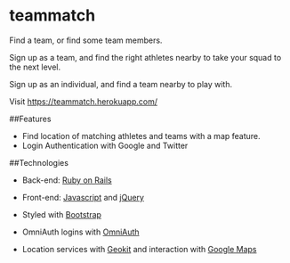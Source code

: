 # teammatch
Find a team, or find some team members.

Sign up as a team, and find the right athletes nearby to take your squad to the next level.

Sign up as an individual, and find a team nearby to play with.

Visit https://teammatch.herokuapp.com/

##Features
* Find location of matching athletes and teams with a map feature.
* Login Authentication with Google and Twitter

##Technologies
* Back-end: [Ruby on Rails](http://rubyrails.org/)

* Front-end: [Javascript](http://javascript.com/) and [jQuery](http://jquery.com/)
* Styled with [Bootstrap](http://getbootstrap.com/.com/)
* OmniAuth logins with [OmniAuth](http://https://github.com/intridea/omniauth)
* Location services with [Geokit](https://github.com/geokit/geokit) and interaction with [Google Maps](https://developers.google.com/maps/?hl=en
 )
